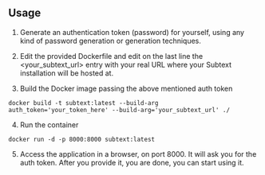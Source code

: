 ## Usage

1. Generate an authentication token (password) for yourself, using
any kind of password generation or generation techniques.

2. Edit the provided Dockerfile and edit on the last line the <your_subtext_url>
entry with your real URL where your Subtext installation will be hosted at.

3. Build the Docker image passing the above mentioned auth token
```shell
docker build -t subtext:latest --build-arg auth_token='your_token_here' --build-arg='your_subtext_url' ./
```

4. Run the container
```shell
docker run -d -p 8000:8000 subtext:latest
```

5. Access the application in a browser, on port 8000. It will ask you for
the auth token. After you provide it, you are done, you can start using it.
